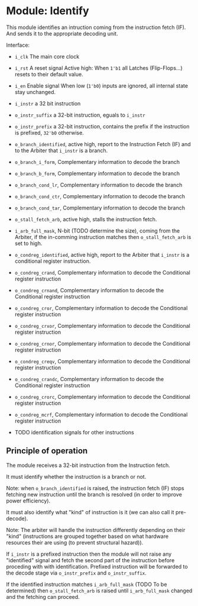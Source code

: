 # Module: Identify

This module identifies an intruction coming from the instruction fetch (IF).
And sends it to the appropriate decoding unit.

Interface:
- `i_clk` The main core clock
- `i_rst` A reset signal
Active high: When `1'b1` all Latches (Flip-Flops...) resets to their default value.
- `i_en` Enable signal
When low (`1'b0`) inputs are ignored, all internal state stay unchanged.
- `i_instr` a 32 bit instruction

- `o_instr_suffix` a 32-bit instruction, eguals to `i_instr`
- `o_instr_prefix` a 32-bit instruction, contains the prefix if the instruction is prefixed,
  `32'b0` otherwise.

- `o_branch_identified`, active high, report to the Instruction Fetch (IF) and to the Arbiter
that `i_instr` is a branch.
- `o_branch_i_form`, Complementary information to decode the branch
- `o_branch_b_form`, Complementary information to decode the branch
- `o_branch_cond_lr`, Complementary information to decode the branch
- `o_branch_cond_ctr`, Complementary information to decode the branch
- `o_branch_cond_tar`, Complementary information to decode the branch

- `o_stall_fetch_arb`, active high, stalls the instruction fetch.
- `i_arb_full_mask`, N-bit (TODO determine the size), coming from the Arbiter, if the in-comming
  instruction matches then `o_stall_fetch_arb` is set to high.  

- `o_condreg_identified`, active high, report to the Arbiter that `i_instr` is a
  conditional register instruction.
- `o_condreg_crand`, Complementary information to decode the Conditional register instruction
- `o_condreg_crnand`, Complementary information to decode the Conditional register instruction
- `o_condreg_cror`, Complementary information to decode the Conditional register instruction
- `o_condreg_crxor`, Complementary information to decode the Conditional register instruction
- `o_condreg_crnor`, Complementary information to decode the Conditional register instruction
- `o_condreg_creqv`, Complementary information to decode the Conditional register instruction
- `o_condreg_crandc`, Complementary information to decode the Conditional register instruction
- `o_condreg_crorc`, Complementary information to decode the Conditional register instruction
- `o_condreg_mcrf`, Complementary information to decode the Conditional register instruction

- TODO identification signals for other instructions

## Principle of operation
The module receives a 32-bit instruction from the Instruction fetch.

It must identify whether the instruction is a branch or not.

Note: when `o_branch_identified` is raised, the instruction fetch (IF) stops fetching new
instruction until the branch is resolved (in order to improve power efficiency).

It must also identify what "kind" of instruction is it (we can also call it pre-decode).

Note: The arbiter will handle the instruction differently depending on their "kind" (instructions
are grouped together based on what hardware resources their are using (to prevent structural hazard)).

If `i_instr` is a prefixed instruction then the module will not raise any "identified" signal and
fetch the second part of the instruction before proceding with with identification. Prefixed
instruction will be forwarded to the decode stage via `o_instr_prefix` and `o_instr_suffix`.

If the identified instruction matches `i_arb_full_mask` (TODO To be determined) then
`o_stall_fetch_arb` is raised until `i_arb_full_mask` changed and the fetching can proceed.
